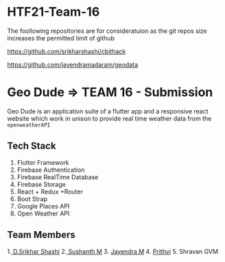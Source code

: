 # HTF21-Team-16


The foollowing repositories are for consideratuion as the git repos size increases the permitted limit of github 

https://github.com/srikharshashi/cbithack

https://github.com/jayendramadaram/geodata

# Geo Dude => TEAM 16 - Submission

Geo Dude is an application suite of a flutter app and a responsive react website which work in unison to provide real time weather data from the `openweatherAPI`

## Tech Stack

1. Flutter Framework
2. Firebase Authentication
3. Firebase RealTime Database
4. Firebase Storage
5. React + Redux +Router
6. Boot Strap
7. Google Places API
8. Open Weather API

## Team Members
1.[ D.Srikhar Shashi](https://github.com/srikharshashi)
2.[ Sushanth M](https://github.com/sushanth1611)
3. [Jayendra M](https://github.com/jayendramadaram)	
4. [Prithvi](https://github.com/prithvi2k2)
5. Shravan GVM



